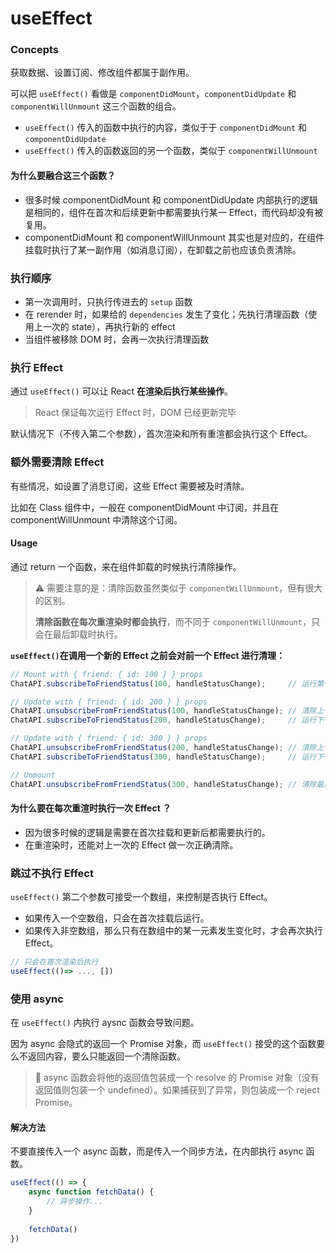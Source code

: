 # useEffect

### Concepts

获取数据、设置订阅、修改组件都属于副作用。

可以把 `useEffect()` 看做是 `componentDidMount`，`componentDidUpdate` 和 `componentWillUnmount` 这三个函数的组合。

* `useEffect()` 传入的函数中执行的内容，类似于于 `componentDidMount` 和 `componentDidUpdate`
* `useEffect()` 传入的函数返回的另一个函数，类似于 `componentWillUnmount`

#### 为什么要融合这三个函数？

* 很多时候 componentDidMount 和 componentDidUpdate 内部执行的逻辑是相同的，组件在首次和后续更新中都需要执行某一 Effect，而代码却没有被复用。
* componentDidMount 和 componentWillUnmount 其实也是对应的，在组件挂载时执行了某一副作用（如消息订阅），在卸载之前也应该负责清除。

### 执行顺序

* 第一次调用时，只执行传进去的 `setup` 函数
* 在 rerender 时，如果给的 `dependencies` 发生了变化；先执行清理函数（使用上一次的 state），再执行新的 effect
* 当组件被移除 DOM 时，会再一次执行清理函数

### 执行 Effect

通过 `useEffect()` 可以让 React **在渲染后执行某些操作**。

> React 保证每次运行 Effect 时，DOM 已经更新完毕

默认情况下（不传入第二个参数），首次渲染和所有重渲都会执行这个 Effect。

### 额外需要清除 Effect

有些情况，如设置了消息订阅，这些 Effect 需要被及时清除。

比如在 Class 组件中，一般在 componentDidMount 中订阅，并且在 componentWillUnmount 中清除这个订阅。

#### Usage

通过 return 一个函数，来在组件卸载的时候执行清除操作。

> ⚠️ 需要注意的是：清除函数虽然类似于 `componentWillUnmount`，但有很大的区别。
>
> **清除函数在每次重渲染时都会执行**，而不同于 `componentWillUnmount`，只会在最后卸载时执行。

**`useEffect()`在调用一个新的 Effect 之前会对前一个 Effect 进行清理：**

```jsx
// Mount with { friend: { id: 100 } } props
ChatAPI.subscribeToFriendStatus(100, handleStatusChange);     // 运行第一个 effect

// Update with { friend: { id: 200 } } props
ChatAPI.unsubscribeFromFriendStatus(100, handleStatusChange); // 清除上一个 effect
ChatAPI.subscribeToFriendStatus(200, handleStatusChange);     // 运行下一个 effect

// Update with { friend: { id: 300 } } props
ChatAPI.unsubscribeFromFriendStatus(200, handleStatusChange); // 清除上一个 effect
ChatAPI.subscribeToFriendStatus(300, handleStatusChange);     // 运行下一个 effect

// Unmount
ChatAPI.unsubscribeFromFriendStatus(300, handleStatusChange); // 清除最后一个 effect
```

#### 为什么要在每次重渲时执行一次 Effect ？

* 因为很多时候的逻辑是需要在首次挂载和更新后都需要执行的。
* 在重渲染时，还能对上一次的 Effect 做一次正确清除。

### 跳过不执行 Effect

`useEffect()` 第二个参数可接受一个数组，来控制是否执行 Effect。

* 如果传入一个空数组，只会在首次挂载后运行。
* 如果传入非空数组，那么只有在数组中的某一元素发生变化时，才会再次执行 Effect。

```jsx
// 只会在首次渲染后执行
useEffect(()=> ..., [])
```

### 使用 async

在 `useEffect()` 内执行 aysnc 函数会导致问题。

因为 async 会隐式的返回一个 Promise 对象，而 `useEffect()` 接受的这个函数要么不返回内容，要么只能返回一个清除函数。

> 🔹 async 函数会将他的返回值包装成一个 resolve 的 Promise 对象（没有返回值则包装一个 undefined）。如果捕获到了异常，则包装成一个 reject Promise。

#### 解决方法

不要直接传入一个 async 函数，而是传入一个同步方法，在内部执行 async 函数。

```jsx
useEffect(() => {
    async function fetchData() {
        // 异步操作...
    }
    
    fetchData()
})
```
